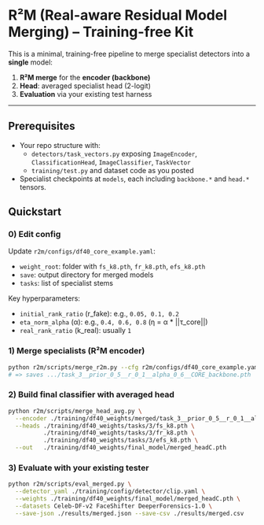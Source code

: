 # R²M (Real-aware Residual Model Merging) – Training-free Kit

This is a minimal, training-free pipeline to merge specialist detectors into a **single** model:
1) **R²M merge** for the **encoder (backbone)**  
2) **Head**: averaged specialist head (2-logit)  
3) **Evaluation** via your existing test harness


---

## Prerequisites

- Your repo structure with:
  - `detectors/task_vectors.py` exposing `ImageEncoder`, `ClassificationHead`, `ImageClassifier`, `TaskVector`
  - `training/test.py` and dataset code as you posted
- Specialist checkpoints at `models`, each including `backbone.*` and `head.*` tensors.

## Quickstart

### 0) Edit config
Update `r2m/configs/df40_core_example.yaml`:
- `weight_root`: folder with `fs_k8.pth`, `fr_k8.pth`, `efs_k8.pth`
- `save`: output directory for merged models
- `tasks`: list of specialist stems

Key hyperparameters:
- `initial_rank_ratio` (r_fake): e.g., `0.05, 0.1, 0.2`
- `eta_norm_alpha` (α): e.g., `0.4, 0.6, 0.8` (η = α * ||τ_core||)
- `real_rank_ratio` (k_real): usually `1`

### 1) Merge specialists (R²M encoder)
```bash
python r2m/scripts/merge_r2m.py --cfg r2m/configs/df40_core_example.yaml
# => saves .../task_3__prior_0_5__r_0_1__alpha_0_6__CORE_backbone.pth
```

### 2) Build final classifier with averaged head
```bash
python r2m/scripts/merge_head_avg.py \
  --encoder ./training/df40_weights/merged/task_3__prior_0_5__r_0_1__alpha_0_6__CORE_backbone.pth \
  --heads ./training/df40_weights/tasks/3/fs_k8.pth \
          ./training/df40_weights/tasks/3/fr_k8.pth \
          ./training/df40_weights/tasks/3/efs_k8.pth \
  --out   ./training/df40_weights/final_model/merged_headC.pth
```

### 3) Evaluate with your existing tester
```bash
python r2m/scripts/eval_merged.py \
  --detector_yaml ./training/config/detector/clip.yaml \
  --weights ./training/df40_weights/final_model/merged_headC.pth \
  --datasets Celeb-DF-v2 FaceShifter DeeperForensics-1.0 \
  --save-json ./results/merged.json --save-csv ./results/merged.csv
```

